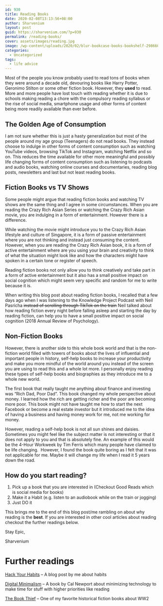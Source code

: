 ```yaml
---
id: 930
title: Reading Books
date: 2020-02-08T13:13:56+08:00
author: Sharvenium
layout: post
guid: https://sharvenium.com/?p=930
permalink: /reading-books/
cover: assets/images/reading.jpg
image: /wp-content/uploads/2020/02/blur-bookcase-books-bookshelf-298660-1870x1247.jpg
categories:
  - Uncategorized
tags:
  - life advice
---
```

Most of the people you know probably used to read tons of books when they were around a decade old, devouring books like Harry Potter, Geronimo Stilton or some other fiction book. However, they **used** to read. More and more people have lost touch with reading whether it is due to schools making reading a chore with the compulsory reading syllabus or the rise of social media, smartphone usage and other forms of content being more readily available than ever before.

## The Golden Age of Consumption

I am not sure whether this is just a hasty generalization but most of the people around my age group (Teenagers) do not read books. They instead choose to indulge in other forms of content consumption such as watching YouTube videos, browsing TikTok and Instagram, watching Netflix and so on. This reduces the time available for other more meaningful and possibly life changing forms of content consumption such as listening to podcasts and audio books, watching online courses and documentaries, reading blog posts, newsletters and last but not least reading books.

## Fiction Books vs TV Shows

Some people might argue that reading fiction books and watching TV shows are the same thing and I agree in some circumstances. When you are reading the Crazy Rich Asian Series or watching the Crazy Rich Asian movie, you are indulging in a form of entertainment. However there is a difference.

While watching the movie might introduce you to the Crazy Rich Asian lifestyle and culture of Singapore, it is a form of passive entertainment where you are not thinking and instead just consuming the content. However, when you are reading the Crazy Rich Asian book, it is a form of active entertainment where are you using your brain and creativity to think of what the situation might look like and how the characters might have spoken in a certain tone or register of speech.

Reading fiction books not only allow you to think creatively and take part in a form of active entertainment but it also has a small positive impact on social cognition which might seem very specific and random for me to write because it is.

When writing this blog post about reading fiction books, I recalled that a few days ago when I was listening to the Knowledge Project Podcast with Neil Pasricha <s>instead of scrolling through TikTok on the train</s> Neil talked about how reading fiction every night before falling asleep and starting the day by reading fiction, can help you to have a small positive impact on social cognition (2018 Annual Review of Psychology).

## Non-Fiction Books

However, there is another side to this whole book world and that is the non-fiction world filled with towers of books about the lives of influential and important people in history, self-help books to increase your productivity and make you more mindful of the world around you instead of the screen you are using to read this and a whole lot more. I personally enjoy reading these types of self-help books and biographies as they introduce me to a whole new world.

The first book that really taught me anything about finance and investing was &#8220;Rich Dad, Poor Dad&#8221;. This book changed my whole perspective about money. I learned how the rich are getting richer and the poor are becoming more poor. This book might not have taught me how to start the next Facebook or become a real estate investor but it introduced me to the idea of having a business and having money work for me, not me working for money.

However, reading a self-help book is not all sun shines and daisies. Sometimes you might feel like the subject matter is not interesting or that it does not apply to you and that is absolutely fine. An example of this would be the 4-Hour Workweek by Tim Ferris which many people have claimed to be life changing.  However, I found the book quite boring as I felt that it was not applicable for me. Maybe it will change my life when I read it 5 years down the road.

## How do you start reading?

  1. Pick up a book that you are interested in (Checkout Good Reads which is social media for books)
  2. Make it a Habit (e.g. listen to an audiobook while on the train or jogging)
  3. Just DO it

This brings me to the end of this blog post/me rambling on about why reading is the **best**. If you are interested in other cool articles about reading checkout the further readings below.

Stay Epic,

Sharvenium

# Further readings

[Hack Your Habits](https://sharvenium.com/hack-your-habits/) &#8211; A blog post by me about habits

[Digital Minimalism](https://www.amazon.com/Digital-Minimalism-Choosing-Focused-Noisy/dp/0525536515) &#8211; A book by Cal Newport about minimizing technology to make time for stuff with higher priorities like reading

[The Book Thief](https://www.amazon.com/Book-Thief-Markus-Zusak/dp/0375842209) &#8211; One of my favorite historical fiction books about WW2